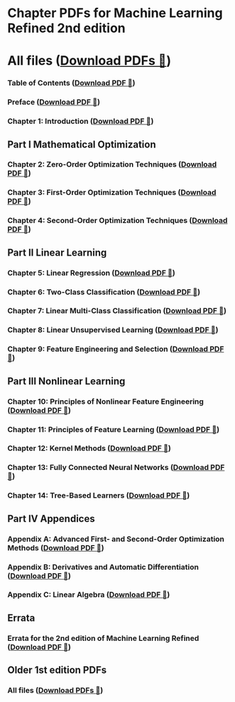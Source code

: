# Chapter PDFs for Machine Learning Refined 2nd edition

# All files ([Download PDFs 📄](https://www.dropbox.com/scl/fo/troefyzi2ztt00vty3dys/AD58aErgFXX7q-wkMtL3xBc?rlkey=3rmc5u76uxka7f0h7navu7lgf&st=8kyfdc30&dl=0))

### Table of Contents ([Download PDF 📄](https://www.dropbox.com/scl/fi/bcubem3onzfosm2pxmhmp/0_TOC.pdf?rlkey=orzo9jsxebtdd76us4ohhrj8g&st=9j45pv9j&dl=0))

### Preface ([Download PDF 📄](https://www.dropbox.com/scl/fi/ww9csqm9luym160uerz0w/1_preface.pdf?rlkey=gu5j5ghii6txoijdfrexsvvti&st=4vfhw0cu&dl=0))

### Chapter 1: Introduction ([Download PDF 📄](https://www.dropbox.com/scl/fi/38yjpyxwezjic8ouxppp8/chapter_1.pdf?rlkey=2cmhkez6xqtjkrca3c6zd848v&st=p0w2488l&dl=0))

## Part I Mathematical Optimization

### Chapter 2: Zero-Order Optimization Techniques ([Download PDF 📄](https://www.dropbox.com/scl/fi/8y8qgxk1nz9x9di0xtaz9/chapter_2.pdf?rlkey=s6g6u168xa14xzt1b7la6xb6p&st=cz76pezz&dl=0))

### Chapter 3: First-Order Optimization Techniques ([Download PDF 📄](https://www.dropbox.com/scl/fi/8qg41w4cehr3i7ggj5agw/chapter_3.pdf?rlkey=15ndxxiba8xxq4v2ab6tg46kc&st=adr5lby1&dl=0))

### Chapter 4: Second-Order Optimization Techniques ([Download PDF 📄](https://www.dropbox.com/scl/fi/vlc6kkee1xtm5ksvy226l/chapter_4.pdf?rlkey=n1ii3amnbt9z8cd678m1ltgbg&st=z72xxmbq&dl=0))

## Part II Linear Learning

### Chapter 5: Linear Regression ([Download PDF 📄](https://www.dropbox.com/scl/fi/g2w41g4cg4rpi3dxr5gq1/chapter_5.pdf?rlkey=fqmi4ttvzgothvlqifka3dk82&st=gzn8dipq&dl=0))

### Chapter 6: Two-Class Classification ([Download PDF 📄](https://www.dropbox.com/scl/fi/yyhy41z562cdj4fx5ki06/chapter_6.pdf?rlkey=wvy5y6zv3lr75l913zpokj3ws&st=83mngoyc&dl=0))

### Chapter 7: Linear Multi-Class Classification ([Download PDF 📄](https://www.dropbox.com/scl/fi/vlc6kkee1xtm5ksvy226l/chapter_4.pdf?rlkey=n1ii3amnbt9z8cd678m1ltgbg&st=z72xxmbq&dl=0))

### Chapter 8: Linear Unsupervised Learning ([Download PDF 📄](https://www.dropbox.com/scl/fi/cd5vvt8986ckoqvr4r9f9/chapter_8.pdf?rlkey=m2am2nq3qthdc7c8jqwcb19ry&st=pkfghbq7&dl=0))

### Chapter 9: Feature Engineering and Selection ([Download PDF 📄](https://www.dropbox.com/scl/fi/gssvrmh1dtqlfkhlk4tjv/chapter_9.pdf?rlkey=r3cc74m163242i7r1shcs33z9&st=dhx9la60&dl=0))

## Part III Nonlinear Learning

### Chapter 10: Principles of Nonlinear Feature Engineering ([Download PDF 📄](https://www.dropbox.com/scl/fi/vpnopj2gfn02hka3yfllc/chapter_10.pdf?rlkey=bg618p1ycltsdj0k09uqt7j8u&st=zmdezp1i&dl=0))

### Chapter 11: Principles of Feature Learning ([Download PDF 📄](https://www.dropbox.com/scl/fi/97kge8l7l52x94jefln7l/chapter_11.pdf?rlkey=e0mzlcvhes7p0s9z58sl5zfrm&st=zsu3i8ux&dl=0))

### Chapter 12: Kernel Methods ([Download PDF 📄](https://www.dropbox.com/scl/fi/e00pqsjpd5h80f76e9x4p/chapter_12.pdf?rlkey=hac98otri8dxz8q3cg3ozcrsw&st=lk39irll&dl=0))

### Chapter 13: Fully Connected Neural Networks ([Download PDF 📄](https://www.dropbox.com/scl/fi/f9xmtqh9o51ozq89csz5o/chapter_13.pdf?rlkey=p7sq7ylifac0wex3bcyzon62k&st=isb5e07i&dl=0))

### Chapter 14: Tree-Based Learners ([Download PDF 📄](https://www.dropbox.com/scl/fi/6vk7edytbqbbs9omrrosn/chapter_14.pdf?rlkey=bmmvu5s1q80oniz372r64eja4&st=edpatbk5&dl=0))

## Part IV Appendices

### Appendix A: Advanced First- and Second-Order Optimization Methods ([Download PDF 📄](https://www.dropbox.com/scl/fi/cj5r2hsmansaz1b9z9iyg/o_appendix_A.pdf?rlkey=paod5v3l5zxm8vuq7ci26wz4m&st=qn3pzlzx&dl=0))

### Appendix B: Derivatives and Automatic Differentiation ([Download PDF 📄](https://www.dropbox.com/scl/fi/ktnbq0ok7darnqpjapq86/o_appendix_B.pdf?rlkey=739jkv9vzpvld9o1to6zq3j3t&st=i5ho2phs&dl=0))

### Appendix C: Linear Algebra ([Download PDF 📄](https://www.dropbox.com/scl/fi/rqoqtwds014egf33s4jqf/o_appendix_C.pdf?rlkey=xsb6265cvbrzv5y4itvmysbd3&st=ag1majbd&dl=0))

## Errata

### Errata for the 2nd edition of Machine Learning Refined ([Download PDF 📄](https://www.dropbox.com/scl/fi/1ovc9p4f5f17qdy485odp/errata.pdf?rlkey=6a1z5xtbqyqxars56zdo0v7gc&st=lgn640hy&dl=0))

## Older 1st edition PDFs

### All files ([Download PDFs 📄](https://www.dropbox.com/scl/fo/eu8ldo5wg7qcdgn8jlk3k/AJM5Xo7jqFrudrlBi-ApLY8?rlkey=bg91v9v6w4m9aux0v9sjqhhp6&st=hp9flwd1&dl=0))
